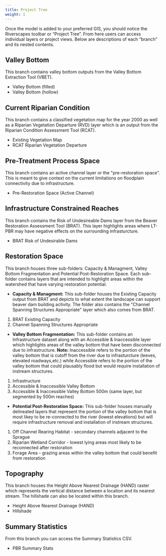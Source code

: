 ```yaml
---
title: Project Tree
weight: 1
---
```


Once the model is added to your preferred GIS, you should notice the Riverscapes toolbar or “Project Tree”. From here users can access individual layers or project views. Below are descriptions of each “branch” and its nested contents. 

## Valley Bottom 

This branch contains valley bottom outputs from the Valley Bottom Extraction Tool (VBET). 

- Valley Bottom (filled)
- Valley Bottom (hollow)

## Current Riparian Condition 

This branch contains a classified vegetation map for the year 2000 as well as a Riparian Vegetation Departure (RVD) layer which is an output from the Riparian Condition Assessment Tool (RCAT). 

- Existing Vegetation Map 
- RCAT Riparian Vegetation Departure 

## Pre-Treatment Process Space 

This branch contains an active channel layer or the "pre-restoration space". This is meant to give context on the current limitations on floodplain connectivity due to infrastructure. 

- Pre-Restoration Space (Active Channel)

## Infrastructure Constrained Reaches 
This branch contains the Risk of Undesireable Dams layer from the Beaver Restoration Assessment Tool (BRAT). This layer highlights areas where LT-PBR may have negative effects on the surrounding infrasturcture. 

 - BRAT Risk of Undesirable Dams 

## Restoration Space 

This branch houses three sub-folders: Capacity & Managment, Valley Bottom Fragmentation and Potential Post-Restoration Space. Each sub-folder contains layers that are intended to highlight areas within the watershed that have varying restoration potential. 

- **Capacity & Managment:** This sub-folder houses the Existing Capacity output from BRAT and depicts to what extent the landscape can support beaver dam building activity. The folder also contains the "Channel Spanning Structures Appropriate" layer which also comes from BRAT. 

 1. BRAT Existing Capacity 
 2. Channel Spanning Structures Appropriate 
    
- **Valley Bottom Fragmentation:** This sub-folder contains an Infrastructure dataset along with an Accessible & Inaccessible layer which highlights areas of the valley bottom that have been disconnected due to infrastructure. **Note:** Inaccessible refers to the portion of the valley bottom that is cutoff from the river due to infrasturcture (leeves, elevated roadways,etc.) while Accessible refers to the portion of the valley bottom that could plausably flood but would require installation of instream structures.
 
 1. Infrastructure
 2. Accessible & Inaccessible Valley Bottom
 3. Accessible & Inaccessible Valley Bottom 500m (same layer, but segmented by 500m reaches)
 
- **Potential Post-Restoration Space:** This sub-folder houses manually delineated layers that represent the portion of the valley bottom that is most likey to be re-connected to the river (lowest elevations) but will require infrastructure removal and installation of instream structures.

 1. Off Channel Rearing Habitat - secondary channels adjacent to the Sprague 
 2. Riparian Wetland Corridor - lowest lying areas most likely to be reconnected after restoration 
 3. Forage Area - grazing areas within the valley bottom that could benefit from restoration

## Topography 

This branch houses the Height Above Nearest Drainage (HAND) raster which represents the vertical distance between a location and its nearest stream. The hillshade can also be located within this branch. 

  - Height Above Nearest Drainage (HAND)
  - Hillshade 

## Summary Statistics

From this branch you can access the Summary Statistics CSV. 

- PBR Summary Stats
